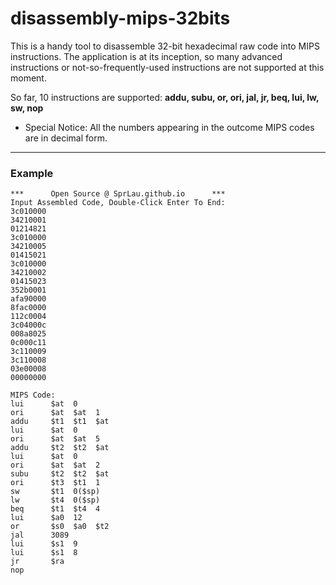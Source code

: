 # disassembly-mips-32bits

This is a handy tool to disassemble 32-bit hexadecimal raw code into MIPS instructions. The application is at its inception, so many advanced instructions or not-so-frequently-used instructions are not supported at this moment.

So far, 10 instructions are supported: **addu, subu, or, ori, jal, jr, beq, lui, lw, sw, nop**

* Special Notice: All the numbers appearing in the outcome MIPS codes are in decimal form.

------

### Example

```
***      Open Source @ SprLau.github.io      ***
Input Assembled Code, Double-Click Enter To End:
3c010000
34210001
01214821
3c010000
34210005
01415021
3c010000
34210002
01415023
352b0001
afa90000
8fac0000
112c0004
3c04000c
008a8025
0c000c11
3c110009
3c110008
03e00008
00000000

MIPS Code:
lui      $at  0
ori      $at  $at  1
addu     $t1  $t1  $at
lui      $at  0
ori      $at  $at  5
addu     $t2  $t2  $at
lui      $at  0
ori      $at  $at  2
subu     $t2  $t2  $at
ori      $t3  $t1  1
sw       $t1  0($sp)
lw       $t4  0($sp)
beq      $t1  $t4  4
lui      $a0  12
or       $s0  $a0  $t2
jal      3089
lui      $s1  9
lui      $s1  8
jr       $ra
nop
```

